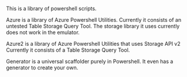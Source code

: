 This is a library of powershell scripts.

Azure is a library of Azure Powershell Utilities. 
Currently it consists of an untested Table Storage Query Tool.
The storage library it uses currently does not work in the emulator.

Azure2 is a library of Azure Powershell Utilities that uses Storage API v2 
Currently it consists of a Table Storage Query Tool.

Generator is a universal scaffolder purely in Powershell.
It even has a generator to create your own.

